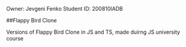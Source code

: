 
Owner: Jevgeni Fenko  Student ID: 200810IADB

##Flappy Bird Clone

Versions of Flappy Bird Clone in JS and TS, made duirng JS university course
